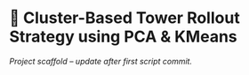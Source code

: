 # 📡 Cluster-Based Tower Rollout Strategy using PCA & KMeans

*Project scaffold – update after first script commit.*
